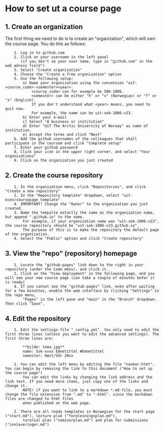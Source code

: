 # How to set ut a course page

## 1. Create an organization

The first thing we need to do is to create an "organization", which will own the course page. You do this as follows:

		1. Log in to github.com
		2. Click on your username in the left panel 
		   (if you don't se your user name, type in "github.com" in the web adress field")
		3. Select "Create organization"
		4. Choose the "Create a free organization" option
		5. Use the following setup:
			a) Name your organization using the convension "uit-<course_code>-<semester><year>. 
				<course_code> can for example be SOK-1006.
				<semester> can be either "h" or "v" (Norwegian) or "f" or "s" (English).
				If you don't understand what <year> means, you need to quit now.
				For example, the name can be uit-sok-1006-v23. 
			b) Enter your e-mail
			c) Select "A business or institution"
			d) Enter "UiT The Arctic University of Norway" as name of institution. 
			e) Accept the terms and click "Next"
		6. Add the github usernames of the colleagues that shall participate in the coursem and click "Complete setup"
		7. Enter your github password
		8. Click your icon in the upper right corner, and select "Your organizations"
		9. Click on the organization you just created
		
## 2. Create the course repository

		1. In the organization menu, click "Repositories", and click "Create a new repository"
		2. In the "Repository template" dropdown, select "uit-econ/coursepage_template"
		4. IMPORTANT! Change the "Owner" to the organization you just created. 
		3. Name the tempalte extactly the same as the organization name, but append ".github.io" to the name. 
			For example, if your organization name was "uit-sok-1006-v23", the course repository should be "uit-sok-1006-v23.github.io". 
			The purpose of this is to make the repository the default page of the organization. 
		4. Select the "Public" option and click "Create repository"
		
## 3. View the "repo" (repository) homepage
		1. Locate the "github-pages" link down to the right in your repository (under the Code menu), and click it. 
		2. Click on the "View deployment" in the following page, and you will see your new course page (can take a couple of minutes befor it is ready)
		4. If you cannot see the "github-pages" link, even after waiting for a few minuttes, enable the web interface by clicking "Settings" in the repo menu, 
			"Pages" in the left pane and "main" in the "Branch" dropdown. Then click "Save".
			
## 4. Edit the repository
		1. Edit the settings-file "_config.yml". You only need to edit the first three lines (unless you want to edit the advanced settings). The first three lines are:

			**bilde: tema.jpg**												
			name: Sok-xxxx Emnetittel #Emnetittel
			semester: Høst/Vår 20xx 
			
		1. You can edit the left menu by editing the file "navbar.html". You can begin by removing the link to this document ("How to set up the course page")
			You can edit the links by changing the link address and the link text. If you need more items, just copy one of the links and change it. 
			NOTE! if you want to link to a markdown *.md-file, you must change the file extension from ".md" to ".html". since the markdown files are changed to html files
			when published on the web page.
		
		2. There are all ready templates in Norwegian for the start page ("start.md"), lecture plan ("forelesningsplan.md"),
			turorial plan ("seminarplan.md") and plan for submissions ("innleveringer.md")
			
		
		
